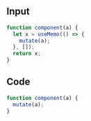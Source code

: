 
## Input

```javascript
function component(a) {
  let x = useMemo(() => {
    mutate(a);
  }, []);
  return x;
}

```

## Code

```javascript
function component(a) {
  mutate(a);
}

```
      
